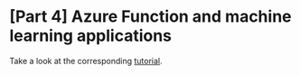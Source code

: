 # [Part 4] Azure Function and machine learning applications

Take a look at the corresponding [tutorial](https://florian-vuillemot.github.io/azure-function/machine-learning/part-4).
